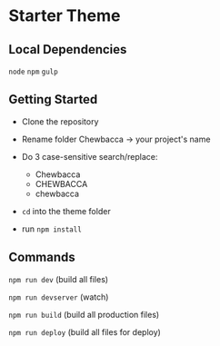 # Starter Theme

## Local Dependencies
`node`
`npm`
`gulp`

## Getting Started
- Clone the repository
- Rename folder Chewbacca -> your project's name
- Do 3 case-sensitive search/replace:

	- Chewbacca
	- CHEWBACCA
	- chewbacca

- `cd` into the theme folder
- run `npm install`

## Commands
`npm run dev` (build all files)

`npm run devserver` (watch)

`npm run build` (build all production files)

`npm run deploy` (build all files for deploy)
